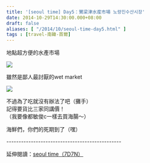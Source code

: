 ```yaml
---
title: '[seoul time] Day5：鷺梁津水産市場 노량진수산시장'
date: 2014-10-29T14:30:00.000+08:00
draft: false
aliases: [ "/2014/10/seoul-time-day5.html" ]
tags : [travel-南韓-首爾]
---
```


地點超方便的水產市場  

![](/images/seoul5a1.jpg)

雖然是鄙人最討厭的wet market  

![](/images/seoul5a.jpg)

不過為了吃就沒有辦法了吧（攤手）  
記得要貨比三家同講價！  
（我要像都敏俊c一樣去買海腸～）  
  
  
海鮮們，你們的死期到了（嘿）  
  
\-----------------------------------------------  
  
延伸閱讀：[seoul time（7D7N）](https://hidie.net/seoul7d7n/)
